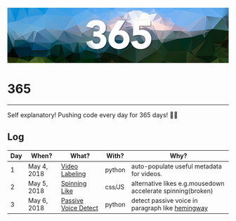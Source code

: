 ![](./365-banner.png "365 Challenge")

# 365
---
Self explanatory! Pushing code every day for 365 days! 🙌🏻
## Log

|Day|When?|What?|With?|Why?|
|---|---|---|---|---|
|1|May 4, 2018|[Video Labeling](https://github.com/row2k/video-labels)|python|auto-populate useful metadata for videos.|
|2|May 5, 2018|[Spinning Like](https://codepen.io/row2k-the-reactor/pen/QrqOpe)|css/JS|alternative likes e.g.mousedown accelerate spinning(broken)|
|3|May 6, 2018|[Passive Voice Detect ](https://github.com/row2k/passive-voice)|python|detect passive voice in paragraph like [hemingway](http://www.hemingwayapp.com/)|
